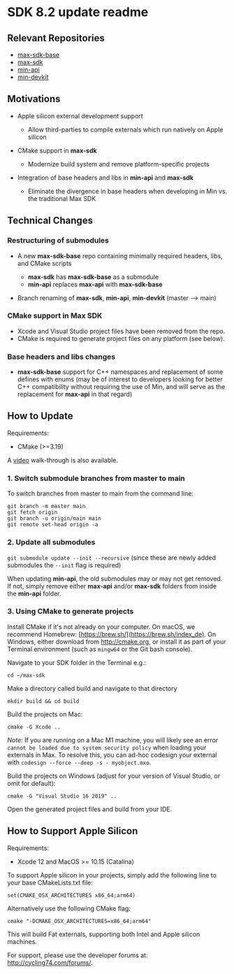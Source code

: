 # SDK 8.2 update readme

## Relevant Repositories
- [max-sdk-base](https://github.com/Cycling74/max-sdk-base)
- [max-sdk](https://github.com/Cycling74/max-sdk)
- [min-api](https://github.com/Cycling74/min-api)
- [min-devkit](https://github.com/Cycling74/min-devkit)

## Motivations

-   Apple silicon external development support
    -   Allow third-parties to compile externals which run natively on Apple silicon

-   CMake support in **max-sdk**
    -   Modernize build system and remove platform-specific projects

-   Integration of base headers and libs in **min-api** and **max-sdk**
    -   Eliminate the divergence in base headers when developing in Min vs. the traditional Max SDK


## Technical Changes

### Restructuring of submodules

-   A new **max-sdk-base** repo containing minimally required headers, libs, and CMake scripts
    -   **max-sdk** has **max-sdk-base** as a submodule
    -   **min-api** replaces **max-api** with **max-sdk-base**

-   Branch renaming of **max-sdk**, **min-api**, **min-devkit** (master --> main)

### CMake support in Max SDK

-   Xcode and Visual Studio project files have been removed from the repo.
-   CMake is required to generate project files on any platform (see below).

### Base headers and libs changes

-  **max-sdk-base** support for C++ namespaces and replacement of some defines with enums (may be of interest to developers looking for better C++ compatibility without requiring the use of Min, and will serve as the replacement for **max-api** in that regard)

## How to Update

Requirements:

-   CMake (\>=3.19)

A [video](https://www.youtube.com/watch?v=il5WblTBUgs) walk-through is also available.

### 1. Switch submodule branches from master to main

To switch branches from master to main from the command line:
```
git branch -m master main
git fetch origin
git branch -u origin/main main
git remote set-head origin -a
```


### 2. Update all submodules

`git submodule update --init --recursive` (since these are newly added submodules the `--init` flag is required)

When updating **min-api**, the old submodules may or may not get removed. If not, simply remove either **max-api** and/or **max-sdk** folders from inside the **min-api** folder.

### 3. Using CMake to generate projects

Install CMake if it's not already on your computer. On macOS, we recommend Homebrew: [https://brew.sh/](https://brew.sh/index_de). On Windows, either download from <http://cmake.org>, or install it as part of your Terminal environment (such as `mingw64` or the Git bash console).

Navigate to your SDK folder in the Terminal e.g.:
```
cd ~/max-sdk
```

Make a directory called build and navigate to that directory

```
mkdir build && cd build
```

Build the projects on Mac:

```
cmake -G Xcode ..
```

*Note:* If you are running on a Mac M1 machine, you will likely see an error `cannot be loaded due to system security policy` when loading your externals in Max. To resolve this, you can ad-hoc codesign your external with `codesign --force --deep -s - myobject.mxo`.


Build the projects on Windows (adjust for your version of Visual Studio, or omit for default):

```
cmake -G "Visual Studio 16 2019" ..
```


Open the generated project files and build from your IDE.


## How to Support Apple Silicon

Requirements:

-   Xcode 12 and MacOS \>= 10.15 (Catalina)

To support Apple silicon in your projects, simply add the following line to your base CMakeLists.txt file:

```
set(CMAKE_OSX_ARCHITECTURES x86_64;arm64)
```

Alternatively use the following CMake flag:

```
cmake "-DCMAKE_OSX_ARCHITECTURES=x86_64;arm64"
```

This will build Fat externals, supporting both Intel and Apple silicon machines.

For support, please use the developer forums at: <http://cycling74.com/forums/>.
